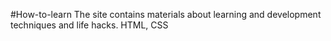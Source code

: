 #How-to-learn
The site contains materials about learning and development techniques and life hacks. HTML, CSS
